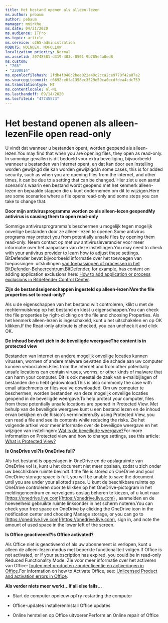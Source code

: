 ```yaml
---
title: Het bestand openen als alleen-lezen
ms.author: pebaum
author: pebaum
manager: mnirkhe
ms.date: 04/21/2020
ms.audience: ITPro
ms.topic: article
ms.service: o365-administration
ROBOTS: NOINDEX, NOFOLLOW
localization_priority: Normal
ms.assetid: 39748581-d319-403c-8501-9b785e4a0ed8
ms.custom:
- "765"
- "2200014"
ms.openlocfilehash: 2fdb4f048c2bee022a49c2cca2ce9770f42a87a2
ms.sourcegitcommit: c6692ce0fa1358ec3529e59ca0ecdfdea4cdc759
ms.translationtype: MT
ms.contentlocale: nl-NL
ms.lasthandoff: 09/14/2020
ms.locfileid: "47745573"
---
```

# <a name="file-open-read-only"></a><span data-ttu-id="c544a-102">Het bestand openen als alleen-lezen</span><span class="sxs-lookup"><span data-stu-id="c544a-102">File open read-only</span></span>

<span data-ttu-id="c544a-103">U vindt dat wanneer u bestanden opent, worden geopend als alleen-lezen.</span><span class="sxs-lookup"><span data-stu-id="c544a-103">You may find that when you are opening files, they open as read-only.</span></span> <span data-ttu-id="c544a-104">In sommige gevallen is dit bedoeld voor extra beveiliging, bijvoorbeeld wanneer u bestanden van Internet opent, en dat kan door een instelling worden gewijzigd die kan worden gewijzigd.</span><span class="sxs-lookup"><span data-stu-id="c544a-104">In some cases, this is for added security, such as when you are opening files from the internet, and other times, it can be due to a setting that can be changed.</span></span> <span data-ttu-id="c544a-105">Hier ziet u een aantal scenario's waarin een bestand wordt geopend met het kenmerk alleen-lezen en bepaalde stappen die u kunt ondernemen om dit te wijzigen.</span><span class="sxs-lookup"><span data-stu-id="c544a-105">Here are some scenarios where a file opens read-only and some steps you can take to change that.</span></span>
  
 <span data-ttu-id="c544a-106">**Door mijn antivirusprogramma worden ze als alleen-lezen geopend**</span><span class="sxs-lookup"><span data-stu-id="c544a-106">**My antivirus is causing them to open read-only**</span></span>
  
<span data-ttu-id="c544a-107">Sommige antivirusprogramma's beschermen u mogelijk tegen mogelijk onveilige bestanden door ze alleen-lezen te openen.</span><span class="sxs-lookup"><span data-stu-id="c544a-107">Some antivirus programs may protect you from potentially unsafe files by opening them read-only.</span></span> <span data-ttu-id="c544a-108">Neem contact op met uw antivirusleverancier voor meer informatie over het aanpassen van deze instellingen.</span><span class="sxs-lookup"><span data-stu-id="c544a-108">You may need to check with your antivirus provider to learn how to adjust these settings.</span></span> <span data-ttu-id="c544a-109">BitDefender bevat bijvoorbeeld informatie over het toevoegen van toepassingen: uitsluitingen [van toepassingen of processen in het BitDefender-Beheercentrum](https://aka.ms/AA6098i).</span><span class="sxs-lookup"><span data-stu-id="c544a-109">BitDefender, for example, has content on adding application exclusions here: [How to add application or process exclusions in Bitdefender Control Center](https://aka.ms/AA6098i).</span></span>
  
 <span data-ttu-id="c544a-110">**Zijn de bestandseigenschappen ingesteld op alleen-lezen?**</span><span class="sxs-lookup"><span data-stu-id="c544a-110">**Are the file properties set to read-only?**</span></span>
  
<span data-ttu-id="c544a-111">Als u de eigenschappen van het bestand wilt controleren, klikt u met de rechtermuisknop op het bestand en kiest u eigenschappen.</span><span class="sxs-lookup"><span data-stu-id="c544a-111">You can check the file properties by right-clicking on the file and choosing Properties.</span></span> <span data-ttu-id="c544a-112">Als het kenmerk alleen-lezen is ingeschakeld, kunt u het uitschakelen en op OK klikken.</span><span class="sxs-lookup"><span data-stu-id="c544a-112">If the Read-only attribute is checked, you can uncheck it and click OK.</span></span>
  
 <span data-ttu-id="c544a-113">**De inhoud bevindt zich in de beveiligde weergave**</span><span class="sxs-lookup"><span data-stu-id="c544a-113">**The content is in protected view**</span></span>
  
<span data-ttu-id="c544a-114">Bestanden van Internet en andere mogelijk onveilige locaties kunnen virussen, wormen of andere malware bevatten die schade aan uw computer kunnen veroorzaken.</span><span class="sxs-lookup"><span data-stu-id="c544a-114">Files from the Internet and from other potentially unsafe locations can contain viruses, worms, or other kinds of malware that can harm your computer.</span></span> <span data-ttu-id="c544a-115">Dit is ook meestal de zaak van e-mailbijlagen of bestanden die u hebt gedownload.</span><span class="sxs-lookup"><span data-stu-id="c544a-115">This is also commonly the case with email attachments or files you've downloaded.</span></span> <span data-ttu-id="c544a-116">Om uw computer te beschermen, worden bestanden van deze mogelijk onveilige locaties geopend in de beveiligde weergave.</span><span class="sxs-lookup"><span data-stu-id="c544a-116">To help protect your computer, files from these potentially unsafe locations are opened in Protected View.</span></span> <span data-ttu-id="c544a-117">Met behulp van de beveiligde weergave kunt u een bestand lezen en de inhoud ervan bekijken en de Risico's verminderen.</span><span class="sxs-lookup"><span data-stu-id="c544a-117">By using Protected View, you can read a file and see its contents while reducing the risks.</span></span> <span data-ttu-id="c544a-118">Zie het volgende artikel voor meer informatie over de beveiligde weergave en het wijzigen van instellingen: [Wat is de beveiligde weergave?](https://support.office.com/article/d6f09ac7-e6b9-4495-8e43-2bbcdbcb6653)</span><span class="sxs-lookup"><span data-stu-id="c544a-118">For more information on Protected view and how to change settings, see this article: [What is Protected View?](https://support.office.com/article/d6f09ac7-e6b9-4495-8e43-2bbcdbcb6653)</span></span>
  
 <span data-ttu-id="c544a-119">**Is OneDrive vol?**</span><span class="sxs-lookup"><span data-stu-id="c544a-119">**Is OneDrive full?**</span></span>
  
<span data-ttu-id="c544a-120">Als het bestand is opgeslagen in OneDrive en de opslagruimte van OneDrive vol is, kunt u het document niet meer opslaan, zodat u zich onder uw beschikbare ruimte bevindt.</span><span class="sxs-lookup"><span data-stu-id="c544a-120">If the file is stored on OneDrive and your OneDrive storage space is full, you will be unable to save the document until you are under your allotted space.</span></span> <span data-ttu-id="c544a-121">U kunt de beschikbare ruimte op OneDrive controleren door te klikken op het OneDrive-pictogram in het meldingencentrum en vervolgens opslag beheren te kiezen, of u kunt naar [https://onedrive.live.com](https://onedrive.live.com) , aanmelden en de hoeveelheid gebruikte ruimte linksonder in het scherm noteren.</span><span class="sxs-lookup"><span data-stu-id="c544a-121">You can check your free space on OneDrive by clicking the OneDrive icon in the notification center and choosing Manage storage, or you can go to [https://onedrive.live.com](https://onedrive.live.com), sign in, and note the amount of used space in the lower left of the screen.</span></span>
  
 <span data-ttu-id="c544a-122">**Is Office geactiveerd?**</span><span class="sxs-lookup"><span data-stu-id="c544a-122">**Is Office activated?**</span></span>
  
<span data-ttu-id="c544a-123">Als Office niet is geactiveerd of als uw abonnement is verlopen, kunt u alleen de alleen-lezen modus met beperkte functionaliteit volgen.</span><span class="sxs-lookup"><span data-stu-id="c544a-123">If Office is not activated, or if your subscription has expired, you could be in read-only Reduced Functionality Mode.</span></span> <span data-ttu-id="c544a-124">Zie voor meer informatie over het activeren van Office: [fouten met producten zonder licentie en activeringen in Office](https://support.office.com/article/0d23d3c0-c19c-4b2f-9845-5344fedc4380).</span><span class="sxs-lookup"><span data-stu-id="c544a-124">For information on how to Activate Office, see: [Unlicensed Product and activation errors in Office](https://support.office.com/article/0d23d3c0-c19c-4b2f-9845-5344fedc4380).</span></span>
  
 <span data-ttu-id="c544a-125">**Als verder niets meer werkt...**</span><span class="sxs-lookup"><span data-stu-id="c544a-125">**If all else fails...**</span></span>
  
- <span data-ttu-id="c544a-126">Start de computer opnieuw op</span><span class="sxs-lookup"><span data-stu-id="c544a-126">Try restarting the computer</span></span>
    
- <span data-ttu-id="c544a-127">Office-updates installeren</span><span class="sxs-lookup"><span data-stu-id="c544a-127">Install Office updates</span></span>
    
- <span data-ttu-id="c544a-128">Online herstellen op Office uitvoeren</span><span class="sxs-lookup"><span data-stu-id="c544a-128">Perform an Online repair of Office</span></span>
    

